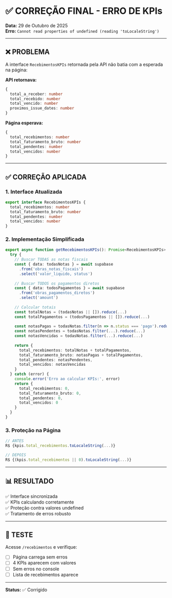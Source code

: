 # ✅ CORREÇÃO FINAL - ERRO DE KPIs

**Data:** 29 de Outubro de 2025  
**Erro:** `Cannot read properties of undefined (reading 'toLocaleString')`

---

## ❌ PROBLEMA

A interface `RecebimentosKPIs` retornada pela API não batia com a esperada na página:

**API retornava:**
```typescript
{
  total_a_receber: number
  total_recebido: number
  total_vencido: number
  proximos_issue_dates: number
}
```

**Página esperava:**
```typescript
{
  total_recebimentos: number
  total_faturamento_bruto: number
  total_pendentes: number
  total_vencidos: number
}
```

---

## ✅ CORREÇÃO APLICADA

### **1. Interface Atualizada**
```typescript
export interface RecebimentosKPIs {
  total_recebimentos: number
  total_faturamento_bruto: number
  total_pendentes: number
  total_vencidos: number
}
```

### **2. Implementação Simplificada**
```typescript
export async function getRecebimentosKPIs(): Promise<RecebimentosKPIs> {
  try {
    // Buscar TODAS as notas fiscais
    const { data: todasNotas } = await supabase
      .from('obras_notas_fiscais')
      .select('valor_liquido, status')
    
    // Buscar TODOS os pagamentos diretos
    const { data: todosPagamentos } = await supabase
      .from('obras_pagamentos_diretos')
      .select('amount')
    
    // Calcular totais
    const totalNotas = (todasNotas || []).reduce(...)
    const totalPagamentos = (todosPagamentos || []).reduce(...)
    
    const notasPagas = todasNotas.filter(n => n.status === 'pago').reduce(...)
    const notasPendentes = todasNotas.filter(...).reduce(...)
    const notasVencidas = todasNotas.filter(...).reduce(...)
    
    return {
      total_recebimentos: totalNotas + totalPagamentos,
      total_faturamento_bruto: notasPagas + totalPagamentos,
      total_pendentes: notasPendentes,
      total_vencidos: notasVencidas
    }
  } catch (error) {
    console.error('Erro ao calcular KPIs:', error)
    return {
      total_recebimentos: 0,
      total_faturamento_bruto: 0,
      total_pendentes: 0,
      total_vencidos: 0
    }
  }
}
```

### **3. Proteção na Página**
```typescript
// ANTES
R$ {kpis.total_recebimentos.toLocaleString(...)}

// DEPOIS
R$ {(kpis.total_recebimentos || 0).toLocaleString(...)}
```

---

## 📊 RESULTADO

✅ Interface sincronizada  
✅ KPIs calculando corretamente  
✅ Proteção contra valores undefined  
✅ Tratamento de erros robusto  

---

## 🧪 TESTE

Acesse `/recebimentos` e verifique:
- [ ] Página carrega sem erros
- [ ] 4 KPIs aparecem com valores
- [ ] Sem erros no console
- [ ] Lista de recebimentos aparece

---

**Status:** ✅ Corrigido


